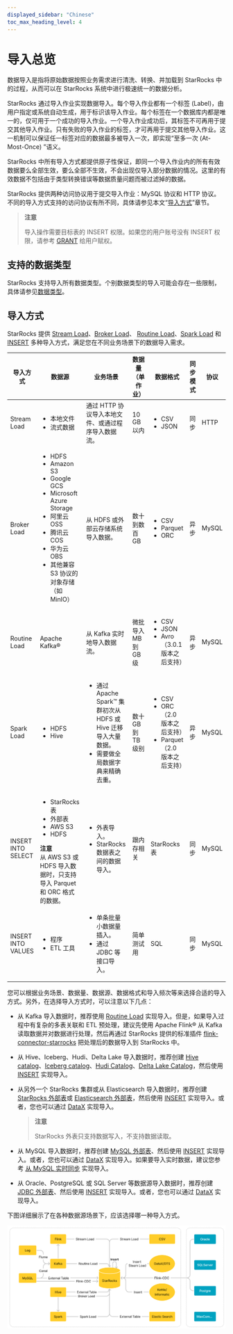 ```yaml
---
displayed_sidebar: "Chinese"
toc_max_heading_level: 4
---
```


# 导入总览

数据导入是指将原始数据按照业务需求进行清洗、转换、并加载到 StarRocks 中的过程，从而可以在 StarRocks  系统中进行极速统一的数据分析。

StarRocks 通过导入作业实现数据导入。每个导入作业都有一个标签 (Label)，由用户指定或系统自动生成，用于标识该导入作业。每个标签在一个数据库内都是唯一的，仅可用于一个成功的导入作业。一个导入作业成功后，其标签不可再用于提交其他导入作业。只有失败的导入作业的标签，才可再用于提交其他导入作业。这一机制可以保证任一标签对应的数据最多被导入一次，即实现“至多一次 (At-Most-Once) ”语义。

StarRocks 中所有导入方式都提供原子性保证，即同一个导入作业内的所有有效数据要么全部生效，要么全部不生效，不会出现仅导入部分数据的情况。这里的有效数据不包括由于类型转换错误等数据质量问题而被过滤掉的数据。

StarRocks 提供两种访问协议用于提交导入作业：MySQL 协议和 HTTP 协议。不同的导入方式支持的访问协议有所不同，具体请参见本文“[导入方式](../loading/Loading_intro.md#导入方式)”章节。

> **注意**
>
> 导入操作需要目标表的 INSERT 权限。如果您的用户账号没有 INSERT 权限，请参考 [GRANT](../sql-reference/sql-statements/account-management/GRANT.md) 给用户赋权。

## 支持的数据类型

StarRocks 支持导入所有数据类型。个别数据类型的导入可能会存在一些限制，具体请参见[数据类型](../sql-reference/sql-statements/data-types/BIGINT.md)。



## 导入方式

StarRocks 提供 [Stream Load](../sql-reference/sql-statements/data-manipulation/STREAM_LOAD.md)、[Broker Load](../sql-reference/sql-statements/data-manipulation/BROKER_LOAD.md)、 [Routine Load](../sql-reference/sql-statements/data-manipulation/CREATE_ROUTINE_LOAD.md)、[Spark Load](../sql-reference/sql-statements/data-manipulation/SPARK_LOAD.md) 和 [INSERT](../sql-reference/sql-statements/data-manipulation/INSERT.md) 多种导入方式，满足您在不同业务场景下的数据导入需求。

| 导入方式            | 数据源                                                                                          | 业务场景                                                                                                     | 数据量（单作业）      | 数据格式                                            | 同步模式    | 协议   |
| ------------------ | ---------------------------------------------------------------------------------------------- | ----------------------------------------------------------------------------------------------------------- | ------------------ | ------------------------------------------------- | ---------- | ------ |
| Stream Load        |<ul><li>本地文件</li><li>流式数据</li></ul>                                                        | 通过 HTTP 协议导入本地文件、或通过程序导入数据流。                                                                 | 10 GB 以内          |<ul><li>CSV</li><li>JSON</li></ul>                 | 同步       | HTTP  |
| Broker Load        |<ul><li>HDFS</li><li>Amazon S3</li><li>Google GCS</li><li>Microsoft Azure Storage</li><li>阿里云 OSS</li><li>腾讯云 COS</li><li>华为云 OBS</li><li>其他兼容 S3 协议的对象存储（如 MinIO）</li></ul> | 从 HDFS 或外部云存储系统导入数据。                                                                               | 数十到数百 GB        |<ul><li>CSV</li><li>Parquet</li><li>ORC</li></ul> | 异步        | MySQL |
| Routine Load       | Apache Kafka®                                                                                 | 从 Kafka 实时地导入数据流。                                                                             | 微批导入 MB 到 GB 级 |<ul><li>CSV</li><li>JSON</li><li>Avro（3.0.1 版本之后支持）</li></ul>          | 异步     | MySQL |
| Spark Load         | <ul><li>HDFS</li><li>Hive</li></ul>                                                            | <ul><li>通过 Apache Spark™ 集群初次从 HDFS 或 Hive 迁移导入大量数据。</li><li>需要做全局数据字典来精确去重。</li></ul> | 数十 GB 到 TB级别    |<ul><li>CSV</li><li>ORC（2.0 版本之后支持）</li><li>Parquet（2.0 版本之后支持）</li></ul>       | 异步     | MySQL |
| INSERT INTO SELECT |<ul><li>StarRocks 表</li><li>外部表</li><li>AWS S3</li><li>HDFS</li></ul>**注意**<br />从 AWS S3 或 HDFS 导入数据时，只支持导入 Parquet 和 ORC 格式的数据。                                                    |<ul><li>外表导入。</li><li>StarRocks 数据表之间的数据导入。</li></ul>                                              | 跟内存相关           | StarRocks 表                                     | 同步        | MySQL |
| INSERT INTO VALUES |<ul><li>程序</li><li>ETL 工具</li></ul>                                                          |<ul><li>单条批量小数据量插入。</li><li>通过 JDBC 等接口导入。</li></ul>                                             | 简单测试用           | SQL                                              | 同步        | MySQL |

您可以根据业务场景、数据量、数据源、数据格式和导入频次等来选择合适的导入方式。另外，在选择导入方式时，可以注意以下几点：

- 从 Kafka 导入数据时，推荐使用 [Routine Load](../loading/RoutineLoad.md) 实现导入。但是，如果导入过程中有复杂的多表关联和 ETL 预处理，建议先使用 Apache Flink® 从 Kafka 读取数据并对数据进行处理，然后再通过 StarRocks 提供的标准插件 [flink-connector-starrocks](../loading/Flink-connector-starrocks.md) 把处理后的数据导入到 StarRocks 中。

- 从 Hive、Iceberg、Hudi、Delta Lake 导入数据时，推荐创建 [Hive catalog](../data_source/catalog/hive_catalog.md)、[Iceberg catalog](../data_source/catalog/iceberg_catalog.md)、[Hudi Catalog](../data_source/catalog/hudi_catalog.md)、[Delta Lake Catalog](../data_source/catalog/deltalake_catalog.md)，然后使用 [INSERT](../loading/InsertInto.md) 实现导入。

- 从另外一个 StarRocks 集群或从 Elasticsearch 导入数据时，推荐创建 [StarRocks 外部表](../data_source/External_table.md#starrocks-外部表)或 [Elasticsearch 外部表](../data_source/External_table.md#deprecated-elasticsearch-外部表)，然后使用 [INSERT](../loading/InsertInto.md) 实现导入。或者，您也可以通过 [DataX](../integrations/loading_tools/DataX-starrocks-writer.md) 实现导入。

  > **注意**
  >
  > StarRocks 外表只支持数据写入，不支持数据读取。

- 从 MySQL 导入数据时，推荐创建 [MySQL 外部表](../data_source/External_table.md#deprecated-mysql-外部表)、然后使用 [INSERT](../loading/InsertInto.md) 实现导入。或者，您也可以通过 [DataX](../integrations/loading_tools/DataX-starrocks-writer.md) 实现导入。如果要导入实时数据，建议您参考 [从 MySQL 实时同步](../loading/Flink_cdc_load.md) 实现导入。

- 从 Oracle、PostgreSQL 或 SQL Server 等数据源导入数据时，推荐创建 [JDBC 外部表](../data_source/External_table.md#更多数据库jdbc的外部表)、然后使用 [INSERT](../loading/InsertInto.md) 实现导入。或者，您也可以通过 [DataX](../integrations/loading_tools/DataX-starrocks-writer.md) 实现导入。

下图详细展示了在各种数据源场景下，应该选择哪一种导入方式。

![数据源与导入方式关系图](../assets/4.1-3.png)


